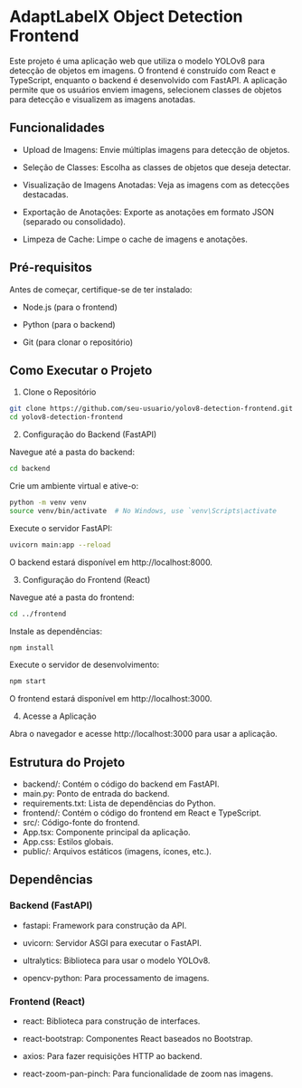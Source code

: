 # AdaptLabelX Object Detection Frontend

Este projeto é uma aplicação web que utiliza o modelo YOLOv8 para detecção de objetos em imagens. O frontend é construído com React e TypeScript, enquanto o backend é desenvolvido com FastAPI. A aplicação permite que os usuários enviem imagens, selecionem classes de objetos para detecção e visualizem as imagens anotadas.

## Funcionalidades

- Upload de Imagens: Envie múltiplas imagens para detecção de objetos.

- Seleção de Classes: Escolha as classes de objetos que deseja detectar.

- Visualização de Imagens Anotadas: Veja as imagens com as detecções destacadas.

- Exportação de Anotações: Exporte as anotações em formato JSON (separado ou consolidado).

- Limpeza de Cache: Limpe o cache de imagens e anotações.

## Pré-requisitos

Antes de começar, certifique-se de ter instalado:

- Node.js (para o frontend)

- Python (para o backend)

- Git (para clonar o repositório)

## Como Executar o Projeto

1. Clone o Repositório

```bash 
git clone https://github.com/seu-usuario/yolov8-detection-frontend.git
cd yolov8-detection-frontend
```

2. Configuração do Backend (FastAPI)

Navegue até a pasta do backend:

```bash 
cd backend
```

Crie um ambiente virtual e ative-o:

```bash 
python -m venv venv
source venv/bin/activate  # No Windows, use `venv\Scripts\activate
```

Execute o servidor FastAPI:

```bash 
uvicorn main:app --reload
```

O backend estará disponível em http://localhost:8000.

3. Configuração do Frontend (React)

Navegue até a pasta do frontend:

```bash 
cd ../frontend
```

Instale as dependências:

```bash 
npm install
```

Execute o servidor de desenvolvimento:

```bash 
npm start
```

O frontend estará disponível em http://localhost:3000.

4. Acesse a Aplicação

Abra o navegador e acesse http://localhost:3000 para usar a aplicação.

## Estrutura do Projeto

- backend/: Contém o código do backend em FastAPI.
 - main.py: Ponto de entrada do backend.
 - requirements.txt: Lista de dependências do Python.
- frontend/: Contém o código do frontend em React e TypeScript.
 - src/: Código-fonte do frontend.
  - App.tsx: Componente principal da aplicação.
  - App.css: Estilos globais.
 - public/: Arquivos estáticos (imagens, ícones, etc.).

## Dependências

### Backend (FastAPI)

- fastapi: Framework para construção da API.

- uvicorn: Servidor ASGI para executar o FastAPI.

- ultralytics: Biblioteca para usar o modelo YOLOv8.

- opencv-python: Para processamento de imagens.

### Frontend (React)

- react: Biblioteca para construção de interfaces.

- react-bootstrap: Componentes React baseados no Bootstrap.

- axios: Para fazer requisições HTTP ao backend.

- react-zoom-pan-pinch: Para funcionalidade de zoom nas imagens.

